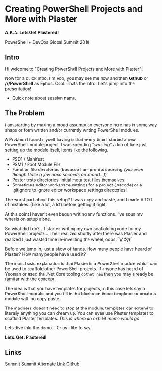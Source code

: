 # Creating PowerShell Projects and More with Plaster

**A.K.A. Lets Get Plastered!**

PowerShell + DevOps Global Summit 2018

## Intro

Hi welcome to "Creating PowerShell Projects and More with Plaster"!

Now for a quick intro.  I'm Rob, you may see me now and then **Github** or **/r/PowerShell** as Ephos.  Cool.  Thats the intro.  Let's jump into the presentation!

- Quick note about session name.

## The Problem

I am starting by making a broad assumption everyone here has in some way shape or form written and/or currently writing PowerShell modules.

A Problem I found myself having is that every time I started a new PowerShell module project, I was spending "*wasting*" a ton of time just setting up the module itself, items like the following.

- PSD1 / Manifest
- PSM1 / Root Module File
- Function file directories (because I am pro dot sourcing *(yes even though I lose a few nano seconds on import...)*)
- Pester tests directories, initial meta test files themselves
- Sometimes editor workspace settings for a project (.vscode) or a .gitignore to ignore editor workspace settings directories!

The worst part about this setup?  It was copy and paste, and I made A LOT of mistakes. (Like a lot, a lot) before getting it right.

At this point I haven't even begun writing any functions, I've spun my wheels on setup alone.

So what did I do?...  I started writing my own scaffolding code for my PowerShell projects... Then realized shortly after there was Plaster and realized I just wasted time re-inventing the wheel, oops. **¯\\_(ツ)_/¯**

Before we jump in, just a show of hands.  How many people have heard of Plaster?
How many people have used it?

The most basic explanation is that Plaster is a PowerShell module which can be used to scaffold other PowerShell projects.
If anyone has heard of Yeoman or used the .Net Core tooling `dotnet new` then you may already be familiar with the concept.

The idea is that you have templates for projects, in this case lets say a PowerShell module, and you fill in the blanks on these templates to create a module with no copy paste.

The madness doesn't need to stop at the module, templates can extend to literally anything you can dream up.  You can even use Plaster templates to scaffold Plaster templates.  _*This is where an exhibit meme would go*_

Lets dive into the demo...  Or as I like to say.

**Lets. Get. Plastered!**

## Links

[Summit](https://powershelldevopsglobalsummit2018.sched.com/event/CrVY/creating-powershell-projects-and-more-with-plaster#)
[Summit Alternate Link](http://sched.co/CrVY)
[Github](https://github.com/ephos/PSSummit2018-Plaster)